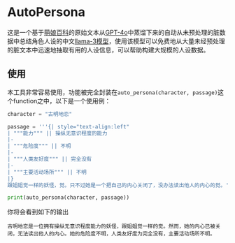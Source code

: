 # AutoPersona

这是一个基于[萌娘百科](https://zh.moegirl.org.cn/%E8%90%8C%E5%A8%98)的原始文本从[GPT-4o](https://openai.com/index/hello-gpt-4o/)中蒸馏下来的自动从未预处理的脏数据中总结角色人设的中文[llama-3模型](https://huggingface.co/KomeijiForce/Meta-Llama-3-8B-AutoPersona-Chinese)，使用该模型可以免费地从大量未经预处理的脏文本中迅速地抽取有用的人设信息，可以帮助构建大规模的人设数据。

## 使用

本工具非常容易使用，功能被完全封装在```auto_persona(character, passage)```这个function之中，以下是一个使用例：

```python
character = "古明地恋"

passage = '''{| style="text-align:left"
| """能力""" || 操纵无意识程度的能力
|-
| """危险度""" || 不明
|-
| """人类友好度""" || 完全没有
|-
| """主要活动场所""" || 不明
|}
跟姐姐觉一样的妖怪，觉。只不过她是一个把自己的内心关闭了，没办法读出他人的内心的觉。'''

print(auto_persona(character, passage))
```

你将会看到如下的输出
```
古明地恋是一位拥有操纵无意识程度能力的妖怪，跟姐姐觉一样的觉。然而，她的内心已被关闭，无法读出他人的内心。她的危险度不明，人类友好度为完全没有，主要活动场所不明。
```
